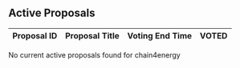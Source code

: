 ## Active Proposals

| Proposal ID | Proposal Title | Voting End Time | VOTED |
|-------------|----------------|-----------------|-------|
 
No current active proposals found for chain4energy
